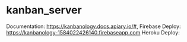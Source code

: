 # kanban_server

Documentation: https://kanbanology.docs.apiary.io/#,
Firebase Deploy: https://kanbanology-1584022426140.firebaseapp.com
Heroku Deploy: 
